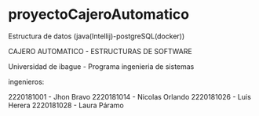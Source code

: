 # proyectoCajeroAutomatico
Estructura de datos (java(Intellij)-postgreSQL(docker))

CAJERO AUTOMATICO - ESTRUCTURAS DE SOFTWARE

Universidad de ibague - Programa ingenieria de sistemas

ingenieros:

2220181001 - Jhon Bravo
2220181014 - Nicolas Orlando
2220181026 - Luis Herera
2220181028 - Laura Páramo
